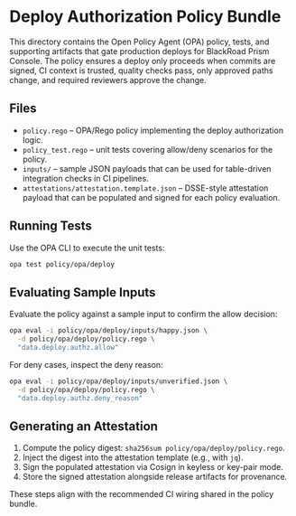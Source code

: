 # Deploy Authorization Policy Bundle

This directory contains the Open Policy Agent (OPA) policy, tests, and supporting
artifacts that gate production deploys for BlackRoad Prism Console. The policy
ensures a deploy only proceeds when commits are signed, CI context is trusted,
quality checks pass, only approved paths change, and required reviewers approve
the change.

## Files

- `policy.rego` – OPA/Rego policy implementing the deploy authorization logic.
- `policy_test.rego` – unit tests covering allow/deny scenarios for the policy.
- `inputs/` – sample JSON payloads that can be used for table-driven integration
  checks in CI pipelines.
- `attestations/attestation.template.json` – DSSE-style attestation payload that
  can be populated and signed for each policy evaluation.

## Running Tests

Use the OPA CLI to execute the unit tests:

```bash
opa test policy/opa/deploy
```

## Evaluating Sample Inputs

Evaluate the policy against a sample input to confirm the allow decision:

```bash
opa eval -i policy/opa/deploy/inputs/happy.json \
  -d policy/opa/deploy/policy.rego \
  "data.deploy.authz.allow"
```

For deny cases, inspect the deny reason:

```bash
opa eval -i policy/opa/deploy/inputs/unverified.json \
  -d policy/opa/deploy/policy.rego \
  "data.deploy.authz.deny_reason"
```

## Generating an Attestation

1. Compute the policy digest: `sha256sum policy/opa/deploy/policy.rego`.
2. Inject the digest into the attestation template (e.g., with `jq`).
3. Sign the populated attestation via Cosign in keyless or key-pair mode.
4. Store the signed attestation alongside release artifacts for provenance.

These steps align with the recommended CI wiring shared in the policy bundle.
